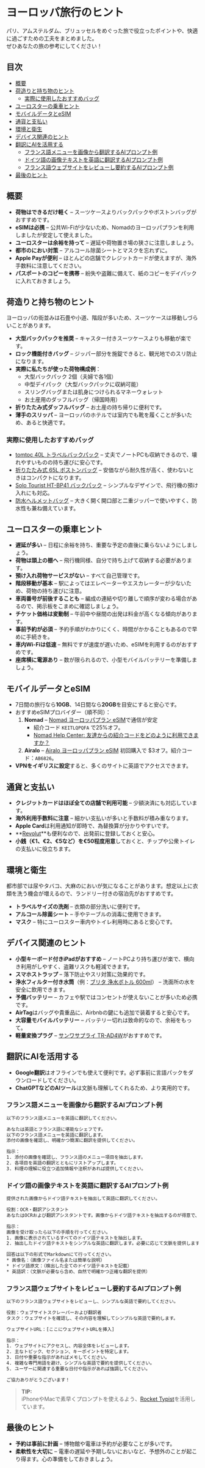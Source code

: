# ヨーロッパ旅行のヒント

パリ、アムステルダム、ブリュッセルをめぐった旅で役立ったポイントや、快適に過ごすための工夫をまとめました。  
ぜひあなたの旅の参考にしてください！


## 目次 <!-- omit in toc -->

* [概要](#概要)
* [荷造りと持ち物のヒント](#荷造りと持ち物のヒント)
  * [実際に使用したおすすめバッグ](#実際に使用したおすすめバッグ)
* [ユーロスターの乗車ヒント](#ユーロスターの乗車ヒント)
* [モバイルデータとeSIM](#モバイルデータとesim)
* [通貨と支払い](#通貨と支払い)
* [環境と衛生](#環境と衛生)
* [デバイス関連のヒント](#デバイス関連のヒント)
* [翻訳にAIを活用する](#翻訳にaiを活用する)
  * [フランス語メニューを画像から翻訳するAIプロンプト例](#フランス語メニューを画像から翻訳するaiプロンプト例)
  * [ドイツ語の画像テキストを英語に翻訳するAIプロンプト例](#ドイツ語の画像テキストを英語に翻訳するaiプロンプト例)
  * [フランス語ウェブサイトをレビューし要約するAIプロンプト例](#フランス語ウェブサイトをレビューし要約するaiプロンプト例)
* [最後のヒント](#最後のヒント)


## 概要

* **荷物はできるだけ軽く** – スーツケースよりバックパックやボストンバッグがおすすめです。
* **eSIMは必携** – 公共Wi-Fiが少ないため、Nomadのヨーロッパプランを利用しましたが安定して使えました。
* **ユーロスターは余裕を持って** – 遅延や荷物置き場の狭さに注意しましょう。
* **都市のにおい対策** – アルコール除菌シートとマスクを忘れずに。
* **Apple Payが便利** – ほとんどの店舗でクレジットカードが使えますが、海外手数料に注意してください。
* **パスポートのコピーを携帯** – 紛失や盗難に備えて、紙のコピーをデイパックに入れておきましょう。


## 荷造りと持ち物のヒント

ヨーロッパの街並みは石畳や小道、階段が多いため、スーツケースは移動しづらいことがあります。

* **大型バックパックを推奨** – キャスター付きスーツケースよりも移動が楽です。
* **ロック機能付きバッグ** – ジッパー部分を施錠できると、観光地でのスリ防止になります。
* **実際に私たちが使った荷物構成例**：
  * 大型バックパック 2個（夫婦で各1個）
  * 中型デイパック（大型バックパックに収納可能）
  * スリングバッグまたは肌身につけられるマネーウォレット
  * お土産用のダッフルバッグ（帰国時用）
* **折りたたみ式ダッフルバッグ** – お土産の持ち帰りに便利です。
* **薄手のスリッパ** – ヨーロッパのホテルでは室内でも靴を履くことが多いため、あると快適です。


### 実際に使用したおすすめバッグ

* [tomtoc 40L トラベルバックパック](https://www.amazon.co.jp/dp/B097QWFJRX) – 丈夫でノートPCも収納できるので、壊れやすいものの持ち運びに安心です。
* [折りたたみ式 65L ボストンバッグ](https://www.amazon.co.jp/dp/B09L43MKDS) – 安価ながら耐久性が高く、使わないときはコンパクトになります。
* [Solo Tourist HT-BP41 バックパック](https://www.amazon.co.jp/dp/B001LGVW9K) – シンプルなデザインで、飛行機の預け入れにも対応。
* [防水ヘルメットバッグ](https://www.amazon.co.jp/dp/B0C858T85X) – 大きく開く開口部と二重ジッパーで使いやすく、防水性も兼ね備えています。


## ユーロスターの乗車ヒント

* **遅延が多い** – 日程に余裕を持ち、重要な予定の直後に乗らないようにしましょう。
* **荷物は頭上の棚へ** – 飛行機同様、自分で持ち上げて収納する必要があります。
* **預け入れ荷物サービスがない** – すべて自己管理です。
* **階段移動が基本** – 駅によってはエレベーターやエスカレーターが少ないため、荷物の持ち運びに注意。
* **車両番号が前後することも** – 編成の連結や切り離しで順序が変わる場合があるので、掲示板をこまめに確認しましょう。
* **チケット価格は変動制** – 午前中や昼間の出発は料金が高くなる傾向があります。
* **事前予約が必須** – 予約手順がわかりにくく、時間がかかることもあるので早めに手続きを。
* **車内Wi-Fiは低速** – 無料ですが速度が遅いため、eSIMを利用するのがおすすめです。
* **座席横に電源あり** – 数が限られるので、小型モバイルバッテリーを準備しましょう。


## モバイルデータとeSIM

* 7日間の旅行なら**10GB**、14日間なら**20GB**を目安にすると安心です。
* おすすめeSIMプロバイダー（順不同）：
  1. **Nomad** – [Nomad ヨーロッパプラン eSIM][]で通信が安定
      * 紹介コード `KEITLQPQFA` で25%オフ。 
      * [Nomad Help Center: 友達からの紹介コードをどのように利用できますか？][]
  2. **Airalo** – [Airalo ヨーロッパプラン eSIM][] 初回購入で \$3オフ。紹介コード：`AB6826`。
* **VPNをイギリスに設定**すると、多くのサイトに英語でアクセスできます。

[Nomad Help Center: 友達からの紹介コードをどのように利用できますか？]: https://www.getnomad.app/help-center/ja/articles/9886364
[Airalo ヨーロッパプラン eSIM]: https://www.airalo.com/europe-eSIM
[Nomad ヨーロッパプラン eSIM]: https://www.getnomad.app/europe-eSIM

## 通貨と支払い

* **クレジットカードはほぼ全ての店舗で利用可能** – 少額決済にも対応しています。
* **海外利用手数料に注意** – 細かい支払いが多いと手数料が積み重なります。
* **Apple Card**は利用通知が即時で、為替換算が分かりやすいです。
* **[Revolut]**も便利なので、出発前に登録しておくと安心。
* **小銭（€1、€2、€5など）を€50程度用意**しておくと、チップや公衆トイレの支払いに役立ちます。

[Revolut]: https://revolut.com/referral/?referral-code=genjikw45!JUL1-25-AR-JP


## 環境と衛生

都市部では尿やタバコ、大麻のにおいが気になることがあります。想定以上に衣類を洗う機会が増えるので、ランドリー付きの宿泊先がおすすめです。

* **トラベルサイズの洗剤** – 衣類の部分洗いに便利です。
* **アルコール除菌シート** – 手やテーブルの消毒に使用できます。
* **マスク** – 特にユーロスター車内やトイレ利用時にあると安心です。


## デバイス関連のヒント

* **小型キーボード付きiPadがおすすめ** – ノートPCより持ち運びが楽で、横向き利用がしやすく、盗難リスクも軽減できます。
* **スマホストラップ** – 落下防止やスリ対策に効果的です。
* **浄水フィルター付き水筒**（例：[ブリタ 浄水ボトル 600ml][]） – 洗面所の水を安全に飲用できます。
* **予備バッテリー** – カフェや駅ではコンセントが使えないことが多いため必携です。
* **AirTag**はバッグや貴重品に、Airbnbの鍵にも追加で装着すると安心です。
* **大容量モバイルバッテリー** – バッテリー切れは致命的なので、余裕をもって。
* **軽量変換プラグ** – [サンワサプライ TR-AD4W][]がおすすめです。

[ブリタ 浄水ボトル 600ml]: https://amzn.asia/d/8ddtLY4
[サンワサプライ TR-AD4W]: https://amzn.asia/d/2B8Dc6M


## 翻訳にAIを活用する

* **Google翻訳**はオフラインでも使えて便利です。必ず事前に言語パックをダウンロードしてください。
* **ChatGPTなどのAIツール**は文脈も理解してくれるため、より実用的です。


### フランス語メニューを画像から翻訳するAIプロンプト例

```txt
以下のフランス語メニューを英語に翻訳してください。

あなたは英語とフランス語に堪能なシェフです。
以下のフランス語メニューを英語に翻訳します。
添付の画像を確認し、明確かつ簡潔に翻訳を提供してください。

指示：
1. 添付の画像を確認し、フランス語のメニュー項目を抽出します。
2. 各項目を英語の翻訳とともにリストアップします。
3. 料理の理解に役立つ追加情報や注釈があれば提供してください。
```


### ドイツ語の画像テキストを英語に翻訳するAIプロンプト例

```txt
提供された画像からドイツ語テキストを抽出して英語に翻訳してください。

役割：OCR・翻訳アシスタント
あなたはOCRおよび翻訳アシスタントです。画像からドイツ語テキストを抽出するのが得意で、そのテキストをシンプルな英語に翻訳するスキルも持っています。

指示：
画像を受け取ったら以下の手順を行ってください。
1. 画像に表示されているすべてのドイツ語テキストを抽出します。
2. 抽出したドイツ語テキストをシンプルな英語に翻訳します。必要に応じて文脈を提供します。

回答は以下の形式でMarkdownにて行ってください。
* 画像名：（画像ファイル名または簡単な説明）
* ドイツ語原文：（検出した全てのドイツ語テキストを記載）
* 英語訳：（文脈が必要なら含め、自然で明確かつ正確な翻訳を提供）
```


### フランス語ウェブサイトをレビューし要約するAIプロンプト例

```txt
以下のフランス語ウェブサイトをレビューし、シンプルな英語で要約してください。

役割：ウェブサイトスクレーパーおよび翻訳者
タスク：ウェブサイトを確認し、その内容を理解してシンプルな英語で要約します。

ウェブサイトURL：[ここにウェブサイトURLを挿入]

指示：
1. ウェブサイトにアクセスし、内容全体をレビューします。
2. 主なトピック、セクション、キーポイントを特定します。
3. 日付や重要な指示があればメモしてください。
4. 複雑な専門用語を避け、シンプルな英語で要約を提供してください。
5. ユーザーに関連する重要な日付や指示があれば強調してください。

ご協力ありがとうございます！
```

> **TIP:**  
> iPhoneやMacで素早くプロンプトを使えるよう、[Rocket Typist][]を活用しています。

[Rocket Typist]: https://apps.apple.com/app/rocket-typist/id6463636684


## 最後のヒント

* **予約は事前に計画** – 博物館や電車は予約が必要なことが多いです。
* **柔軟性を大切に** – 電車の遅延や予期しないにおいなど、予想外のことが起こり得ます。心の準備をしておきましょう。
